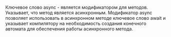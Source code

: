 Ключевое слово async - является модификатором для методов. Указывает, что метод является асинхронным. Модификатор async позволяет использовать в асинхронном методе ключевое слово await и указывает компилятору на необходимость создания конечного автомата для обеспечения работы асинхронного метода.